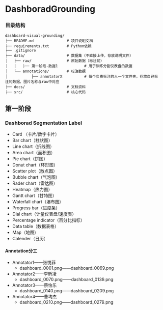 # DashboradGrounding

### 目录结构

```
dashboard-visual-grounding/
├── README.md               # 项目说明文档
├── requirements.txt        # Python依赖
├── .gitignore
├── data/                   # 数据集（不直接上传，存放说明文件）
│   ├── raw/                # 原始数据（标注前）
│ 	│ 	├── 第一阶段-数据1			# 用于训练分割仪表盘的数据
│   └── annotations/        # 标注数据
│ 			├── annotatorX			# 每个负责标注的人一个文件夹，存放自己标注的数据，图片名称与raw中对应
├── docs/                   # 文档资料
├── src/                    # 核心代码
```

## 第一阶段

### Dashborad Segmentation Label

- Card （卡片/数字卡片）
- Bar chart（柱状图）
- Line chart（折线图）
- Area chart（面积图）
- Pie chart（饼图）
- Donut chart（环形图）
- Scatter plot（散点图）
- Bubble chart（气泡图）
- Rader chart（雷达图）
- Heatmap（热力图）
- Gantt chart（甘特图）
- Waterfall chart（瀑布图）
- Progress bar（进度条）
- Dial chart（计量仪表盘/速度表）
- Percentage indicator（百分比指标）
- Data table（数据表格）
- Map（地图）
- Calender（日历）

#### Annotation分工

- Annotator1——张悦菲
  - dashboard_0001.png——dashboard_0069.png
- Annotator2——李昕凌
  - dashboard_0070.png——dashboard_0139.png
- Annotator3——蔡怡乐
  - dashboard_0140.png——dashboard_0209.png
- Annotator4——曹均杰
  - dashboard_0210.png——dashboard_0279.png
